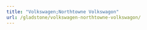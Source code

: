 ```yaml
---
title: "Volkswagen;Northtowne Volkswagon"
url: /gladstone/volkswagen-northtowne-volkswagon/
---
```

